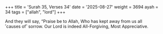+++
title = 'Surah 35, Verses 34'
date = '2025-08-27'
weight = 3694
ayah = 34
tags = ["allah", "lord"]
+++

And they will say, “Praise be to Allah, Who has kept away from us all ˹causes of˺ sorrow. Our Lord is indeed All-Forgiving, Most Appreciative.